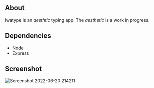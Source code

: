 ## About

Iwatype is an *aesthtic* typing app.
The *aesthetic* is a work in progress.

## Dependencies
* Node
* Express

## Screenshot

![Screenshot 2022-06-20 214211](https://user-images.githubusercontent.com/30982485/174698869-1374b6ff-101d-4891-8c95-0581caa66650.png)
